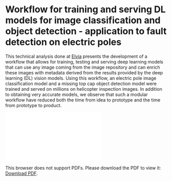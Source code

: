 # Workflow for training and serving DL models for image classification and object detection - application to fault detection on electric poles 

This technical analysis done at [Elvia](www.elvia.no) presents the development of a workflow that allows for training, testing and serving deep learning models that can use any image coming from the image repository and can enrich these images with metadata derived from the results provided
by the deep learning (DL) vision models. Using this workflow, an electric pole image classification model and a missing top cap object detection model were trained and served on millions on helicopter inspection images. In addition to obtaining very accurate models, we observe that such a modular workflow have reduced both the time from idea to prototype and the time from prototype to product. 


<object data="images\2021-09-01-integrating_image_detection\CIRED_2021_paper_Coello.pdf" type="application/pdf" width="700px" height="700px">
    <embed src="images\2021-09-01-integrating_image_detection\CIRED_2021_paper_Coello.pdf">
        <p>This browser does not support PDFs. Please download the PDF to view it: <a href="images\2021-09-01-integrating_image_detection\CIRED_2021_paper_Coello.pdf">Download PDF</a>.</p>
    </embed>
</object>


